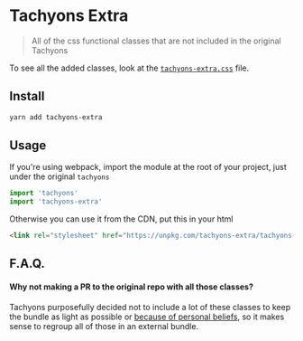 # Tachyons Extra

> All of the css functional classes that are not included in the original Tachyons

To see all the added classes, look at the [`tachyons-extra.css`](https://raw.githubusercontent.com/accurat/tachyons-extra/master/tachyons-extra.css) file.

## Install

```sh
yarn add tachyons-extra
```

## Usage

If you're using webpack, import the module at the root of your project, just under the original `tachyons`

```js
import 'tachyons'
import 'tachyons-extra'
```

Otherwise you can use it from the CDN, put this in your html

```html
<link rel="stylesheet" href="https://unpkg.com/tachyons-extra/tachyons-extra.min.css">
```

## F.A.Q.

#### Why not making a PR to the original repo with all those classes?

Tachyons purposefully decided not to include a lot of these classes to keep the bundle as light as possible or [because of personal beliefs](https://github.com/tachyons-css/tachyons/issues/265), so it makes sense to regroup all of those in an external bundle.
